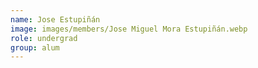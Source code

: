 ```yaml
---
name: Jose Estupiñán
image: images/members/Jose Miguel Mora Estupiñán.webp
role: undergrad
group: alum
---
```

